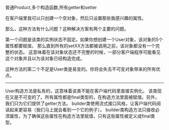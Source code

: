 
普通Product,多个构造函数,所有getter和setter

在客户端里我可以只创建一个空对象，然后只设置那些我感兴趣的属性。

那么，这种方法有什么问题？这种解决方案有两个主要的问题。

第一个问题是该类的实例状态不固定。如果你想创建一个User对象，该对象的5个属性都要赋值，
那么直到所有的setXX方法都被调用之前，该对象都没有一个完整的状态。
这意味着在该对象状态还不完整的时候，一部分客户端程序可能看见这个对象并且以为该对象已经构造完成。
  
这种方法的第二个不足是User类是易变的。你将会失去不可变对象带来的所有优点。

---

User构造方法是私有的，这意味着该类不能在客户端代码里直接实例化。 
该类现在又是不可变的了。所有属性都是final类型的，在构造方法里面被赋值。另外，我们只为它们提供了getter方法。 
builder类使用流式接口风格，让客户端代码阅读起来更容易（我们马上就会看到一个它的例子）。 
builder类构造方法只接收必须属性，为了确保这些属性在构造方法里赋值，只有这些属性被定义成final类型。
